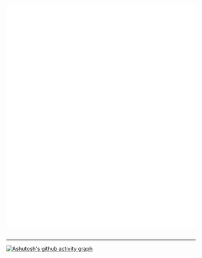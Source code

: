 <p align="center" >
    <a href="https://github.com/jstrieb/github-stats">
      <img src="https://github.com/BolverBlitz/github-stats/blob/master/generated/overview.svg">
    </a>
    <a href="https://github.com/jstrieb/github-stats">
      <img src="https://github.com/BolverBlitz/github-stats/blob/master/generated/languages.svg">
    </a>
    <img src="https://hit.yhype.me/github/profile?user_id=53654579" width="0" height="0">
</p>

---

[![Ashutosh's github activity graph](https://activity-graph.herokuapp.com/graph?username=BolverBlitz&custom_title=BolverBlitz%20Coding%20Activity&hide_border=true&theme=react-dark&bg_color=00000000&point=004880)](https://github.com/ashutosh00710/github-readme-activity-graph)
